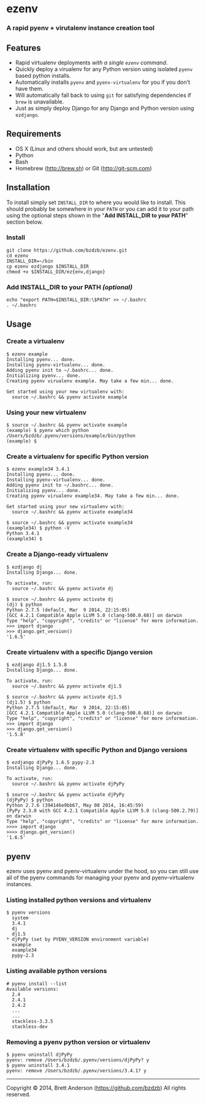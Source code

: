 # ezenv
### A rapid pyenv + virutalenv instance creation tool

## Features
 * Rapid virtualenv deployments *with a single `ezenv` command*.
 * Quickly deploy a virualenv for any Python version using isolated `pyenv` based python installs.
 * Automatically installs `pyenv` and `pyenv-virtualenv` for you if you don't have them.
 * Will automatically fall back to using `git` for satisfying dependencies if `brew` is unavailable.
 * Just as simply deploy Django for any Django and Python version using `ezdjango`.


## Requirements
 * OS X (Linux and others should work, but are untested)
 * Python
 * Bash
 * Homebrew (http://brew.sh) or Git (http://git-scm.com)


## Installation
To install simply set `INSTALL_DIR` to where you would like to install. This should probably be somewhere in your `PATH` or you can add it to your path using the optional steps shown in the "**Add INSTALL_DIR to your PATH**" section below.

### Install
    git clone https://github.com/bzdzb/ezenv.git
    cd ezenv
    INSTALL_DIR=~/bin
    cp ezenv ezdjango $INSTALL_DIR
    chmod +x $INSTALL_DIR/ez{env,django}

### Add INSTALL_DIR to your PATH *(optional)*
    echo "export PATH=$INSTALL_DIR:\$PATH" >> ~/.bashrc
    . ~/.bashrc
    

## Usage
### Create a virtualenv
    $ ezenv example
    Installing pyenv... done.
    Installing pyenv-virtualenv... done.
    Adding pyenv init to ~/.bashrc... done.
    Initializing pyenv... done.
    Creating pyenv virualenv example. May take a few min... done.
    
    Get started using your new virtualenv with:
      source ~/.bashrc && pyenv activate example
    
### Using your new virtualenv
    $ source ~/.bashrc && pyenv activate example
    (example) $ pyenv which python
    /Users/bzdzb/.pyenv/versions/example/bin/python
    (example) $

### Create a virtualenv for specific Python version
    $ ezenv example34 3.4.1
    Installing pyenv... done.
    Installing pyenv-virtualenv... done.
    Adding pyenv init to ~/.bashrc... done.
    Initializing pyenv... done.
    Creating pyenv virualenv example34. May take a few min... done.
    
    Get started using your new virtualenv with:
      source ~/.bashrc && pyenv activate example34
    
    $ source ~/.bashrc && pyenv activate example34
    (example34) $ python -V
    Python 3.4.1 
    (example34) $

### Create a Django-ready virtualenv
    $ ezdjango dj
    Installing Django... done.
    
    To activate, run:
      source ~/.bashrc && pyenv activate dj
    
    $ source ~/.bashrc && pyenv activate dj
    (dj) $ python
    Python 2.7.5 (default, Mar  9 2014, 22:15:05) 
    [GCC 4.2.1 Compatible Apple LLVM 5.0 (clang-500.0.68)] on darwin
    Type "help", "copyright", "credits" or "license" for more information.
    >>> import django
    >>> django.get_version()
    '1.6.5'


### Create virtualenv with a specific Django version
    $ ezdjango dj1.5 1.5.8
    Installing Django... done.
    
    To activate, run:
      source ~/.bashrc && pyenv activate dj1.5
    
    $ source ~/.bashrc && pyenv activate dj1.5
    (dj1.5) $ python
    Python 2.7.5 (default, Mar  9 2014, 22:15:05) 
    [GCC 4.2.1 Compatible Apple LLVM 5.0 (clang-500.0.68)] on darwin
    Type "help", "copyright", "credits" or "license" for more information.
    >>> import django
    >>> django.get_version()
    '1.5.8'


### Create virtualenv with specific Python and Django versions
    $ ezdjango djPyPy 1.6.5 pypy-2.3
    Installing Django... done.
    
    To activate, run:
      source ~/.bashrc && pyenv activate djPyPy
    
    $ source ~/.bashrc && pyenv activate djPyPy
    (djPyPy) $ python
    Python 2.7.6 (394146e9bb67, May 08 2014, 16:45:59)
    [PyPy 2.3.0 with GCC 4.2.1 Compatible Apple LLVM 5.0 (clang-500.2.79)] on darwin
    Type "help", "copyright", "credits" or "license" for more information.
    >>>> import django
    >>>> django.get_version()
    '1.6.5'
    

## pyenv
ezenv uses pyenv and pyenv-virtualenv under the hood, so you can still use all of the pyenv commands for managing your pyenv and pyenv-virtualenv instances. 

### Listing installed python versions and virtualenv
    $ pyenv versions
      system
      3.4.1
      dj
      dj1.5
    * djPyPy (set by PYENV_VERSION environment variable)
      example
      example34
      pypy-2.3
      
### Listing available python versions
    # pyenv install --list
    Available versions:
      2.4
      2.4.1
      2.4.2
      ...
      ...
      stackless-3.3.5
      stackless-dev

### Removing a pyenv python version or virtualenv
    $ pyenv uninstall djPyPy
    pyenv: remove /Users/bzdzb/.pyenv/versions/djPyPy? y
    $ pyenv uninstall 3.4.1
    pyenv: remove /Users/bzdzb/.pyenv/versions/3.4.1? y

---

Copyright &copy; 2014, Brett Anderson (https://github.com/bzdzb)
All rights reserved.


